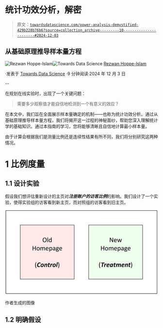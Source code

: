 # 统计功效分析，解密

> 原文：[`towardsdatascience.com/power-analysis-demystified-429b228b76b6?source=collection_archive---------10-----------------------#2024-12-03`](https://towardsdatascience.com/power-analysis-demystified-429b228b76b6?source=collection_archive---------10-----------------------#2024-12-03)

## 从基础原理推导样本量方程

[](https://medium.com/@rezwan.islam99?source=post_page---byline--429b228b76b6--------------------------------)![Rezwan Hoppe-Islam](https://medium.com/@rezwan.islam99?source=post_page---byline--429b228b76b6--------------------------------)[](https://towardsdatascience.com/?source=post_page---byline--429b228b76b6--------------------------------)![Towards Data Science](https://towardsdatascience.com/?source=post_page---byline--429b228b76b6--------------------------------) [Rezwan Hoppe-Islam](https://medium.com/@rezwan.islam99?source=post_page---byline--429b228b76b6--------------------------------)

·发表于 [Towards Data Science](https://towardsdatascience.com/?source=post_page---byline--429b228b76b6--------------------------------) ·9 分钟阅读·2024 年 12 月 3 日

--

在规划在线实验时，出现了一个关键问题：

> 需要多少观察值才能自信地检测到一个有意义的效应？

在本文中，我们旨在全面展示样本量确定的机制——也称为统计功效分析。通过从基础原理推导样本量方程，我们将揭开这一过程的神秘面纱，帮助您深入理解统计学的基础知识。通过本指南的学习，您将能够清晰且自信地计算最小样本量。

由于计算会根据我们是测量比例还是连续性结果有所不同，我们将分别研究这两种情况。

# 1 比例度量

## 1.1 设计实验

假设我们想评估重新设计的主页对***注册账户的访客比例***的影响。我们设计了一个实验，使得实验组的访客看到新主页，而对照组的访客看到旧主页。

![](img/3d73f3e5668be5857d9e4ad7927a4718.png)

作者生成的图像

## 1.2 明确假设
